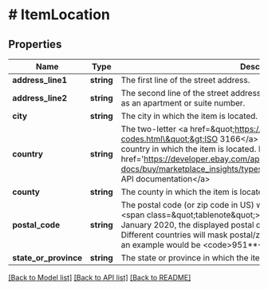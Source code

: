 # # ItemLocation

## Properties

Name | Type | Description | Notes
------------ | ------------- | ------------- | -------------
**address_line1** | **string** | The first line of the street address. | [optional]
**address_line2** | **string** | The second line of the street address. This field may contain such values as an apartment or suite number. | [optional]
**city** | **string** | The city in which the item is located. | [optional]
**country** | **string** | The two-letter &lt;a href&#x3D;\&quot;https://www.iso.org/iso-3166-country-codes.html\&quot;&gt;ISO 3166&lt;/a&gt; standard code that indicates the country in which the item is located.  For implementation help, refer to &lt;a href&#x3D;&#39;https://developer.ebay.com/api-docs/buy/marketplace_insights/types/ba:CountryCodeEnum&#39;&gt;eBay API documentation&lt;/a&gt; | [optional]
**county** | **string** | The county in which the item is located. | [optional]
**postal_code** | **string** | The postal code (or zip code in US) where the item is located.&lt;br /&gt; &lt;br /&gt;&lt;span class&#x3D;\&quot;tablenote\&quot;&gt; &lt;b&gt;  Note: &lt;/b&gt;Beginning in late January 2020, the displayed postal code will be masked to all users. Different countries will mask postal/zip codes in slightly different ways, but an example would be &lt;code&gt;951**&lt;/code&gt;.&lt;/span&gt; | [optional]
**state_or_province** | **string** | The state or province in which the item is located. | [optional]

[[Back to Model list]](../../README.md#models) [[Back to API list]](../../README.md#endpoints) [[Back to README]](../../README.md)
